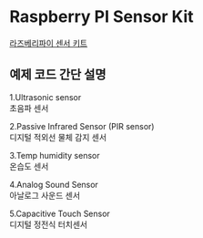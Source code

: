 # Raspberry PI Sensor Kit  

[라즈베리파이 센서 키트](https://www.eleparts.co.kr/EPXDTWR8)  
  
## 예제 코드 간단 설명  

1.Ultrasonic sensor  
초음파 센서  

2.Passive Infrared Sensor (PIR sensor)  
디지털 적외선 물체 감지 센서  

3.Temp humidity sensor  
온습도 센서  

4.Analog Sound Sensor  
아날로그 사운드 센서  

5.Capacitive Touch Sensor  
디지털 정전식 터치센서  
